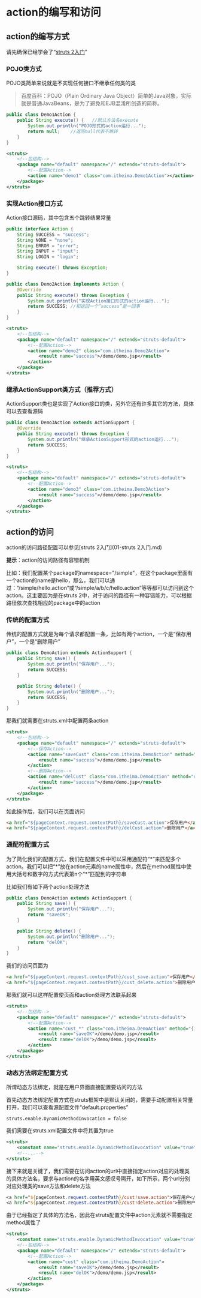 # action的编写和访问

## action的编写方式

请先确保已经学会了“[struts 2入门](struts%202入门.md)”

### POJO类方式

POJO类简单来说就是不实现任何接口不继承任何类的类

> 百度百科：POJO（Plain Ordinary Java Object）简单的Java对象，实际就是普通JavaBeans，是为了避免和EJB混淆所创造的简称。

```java
public class Demo1Action {
    public String execute() {	//默认方法名execute
        System.out.println("POJO形式的action运行...");
        return null;    //返回null代表不跳转
    }
}
```

```xml
<struts>
    <!--包结构-->
    <package name="default" namespace="/" extends="struts-default">
        <!--配置Action-->
        <action name="demo1" class="com.itheima.Demo1Action"></action>
    </package>
</struts>
```

### 实现Action接口方式

Action接口源码，其中包含五个跳转结果常量

```java
public interface Action {
    String SUCCESS = "success";
    String NONE = "none";
    String ERROR = "error";
    String INPUT = "input";
    String LOGIN = "login";

    String execute() throws Exception;
}
```

```java
public class Demo2Action implements Action {
    @Override
    public String execute() throws Exception {
        System.out.println("实现Action接口形式的action运行...");
        return SUCCESS; //和返回一个“success”是一回事
    }
}
```

```xml
<struts>
    <!--包结构-->
    <package name="default" namespace="/" extends="struts-default">
        <!--配置Action-->
        <action name="demo2" class="com.itheima.Demo2Action">
            <result name="success">/demo/demo.jsp</result>
        </action>
    </package>
</struts>
```

### 继承ActionSupport类方式（**推荐方式**）	

ActionSupport类也是实现了Action接口的类，另外它还有许多其它的方法，具体可以去查看源码

```java
public class Demo3Action extends ActionSupport {
    @Override
    public String execute() throws Exception {
        System.out.println("继承ActionSupport形式的action运行...");
        return SUCCESS;
    }
}
```

```xml
<struts>
    <!--包结构-->
    <package name="default" namespace="/" extends="struts-default">
        <!--配置Action-->
        <action name="demo3" class="com.itheima.Demo3Action">
            <result name="success">/demo/demo.jsp</result>
        </action>
    </package>
</struts>
```

## action的访问

action的访问路径配置可以参见[struts 2入门](01-struts 2入门.md)

**提示**：action的访问路径有容错机制

比如：我们配置某个package的namespace="/simple"，在这个package里面有一个action的name是hello，那么，我们可以通过：“/simple/hello.action”或“/simple/a/b/c/hello.action”等等都可以访问到这个action。这主要因为是在struts 2中，对于访问的路径有一种容错能力，可以根据路径依次查找相应的package中的action

### 传统的配置方式

传统的配置方式就是为每个请求都配置一条，比如有两个action，一个是“保存用户”，一个是“删除用户”

```java
public class DemoAction extends ActionSupport {
    public String save() {
        System.out.println("保存用户...");
        return SUCCESS;
    }

    public String delete() {
        System.out.println("删除用户...");
        return SUCCESS;
    }
}
```

那我们就需要在struts.xml中配置两条action

```xml
<struts>
    <!--包结构-->
    <package name="default" namespace="/" extends="struts-default">
        <!--保存Action-->
        <action name="saveCust" class="com.itheima.DemoAction" method="save">
            <result name="success">/demo/demo.jsp</result>
        </action>
        <!--删除Action-->
        <action name="delCust" class="com.itheima.DemoAction" method="delete">
            <result name="success">/demo/demo.jsp</result>
        </action>
    </package>
</struts>
```

如此操作后，我们可以在页面访问

```html
<a href="${pageContext.request.contextPath}/saveCust.action">保存用户</a><br>
<a href="${pageContext.request.contextPath}/delCust.action">删除用户</a>
```

### 通配符配置方式

为了简化我们的配置方式，我们在配置文件中可以采用通配符“\*”来匹配多个action。我们可以把“\*”放在action元素的name属性中，然后在method属性中使用大括号和数字的方式代表第n个“\*”匹配到的字符串

比如我们有如下两个action处理方法

```java
public class DemoAction extends ActionSupport {
    public String save() {
        System.out.println("保存用户...");
        return "saveOK";
    }

    public String delete() {
        System.out.println("删除用户...");
        return "delOK";
    }
}
```

我们的访问页面为

```html
<a href="${pageContext.request.contextPath}/cust_save.action">保存用户</a><br>
<a href="${pageContext.request.contextPath}/cust_delete.action">删除用户</a>
```

那我们就可以这样配置使页面和action处理方法联系起来

```xml
<struts>
    <!--包结构-->
    <package name="default" namespace="/" extends="struts-default">
        <!--配置Action-->
        <action name="cust_*" class="com.itheima.DemoAction" method="{1}">
            <result name="saveOK">/demo/demo.jsp</result>
            <result name="delOK">/demo/demo.jsp</result>
        </action>
    </package>
</struts>
```

### 动态方法绑定配置方式

所谓动态方法绑定，就是在用户界面直接配置要访问的方法

首先动态方法绑定配置方式在struts框架中是默认关闭的，需要手动配置相关常量打开，我们可以查看源配置文件“default.properties”

```properties
struts.enable.DynamicMethodInvocation = false
```

我们需要在struts.xml配置文件中将其置为true

```xml
<struts>
    <constant name="struts.enable.DynamicMethodInvocation" value="true"/>
    <!--...-->
</struts>
```

接下来就是关键了，我们需要在访问action的url中直接指定action对应的处理类的具体方法名，要求与action的名字用英文感叹号隔开，如下所示，两个url分别对应处理类的save方法和delete方法

```jsp
<a href="${pageContext.request.contextPath}/cust!save.action">保存用户</a><br>
<a href="${pageContext.request.contextPath}/cust!delete.action">删除用户</a>
```

由于已经指定了具体的方法名，因此在struts配置文件中action元素就不需要指定method属性了

```xml
<struts>
    <constant name="struts.enable.DynamicMethodInvocation" value="true"/>
    <!--包结构-->
    <package name="default" namespace="/" extends="struts-default">
        <!--配置Action-->
        <action name="cust" class="com.itheima.DemoAction">
            <result name="saveOK">/demo/demo.jsp</result>
            <result name="delOK">/demo/demo.jsp</result>
        </action>
    </package>
</struts>
```


